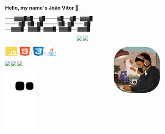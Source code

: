 ### Hello, my name´s João Vitor 👋

───▓▓▓█▓█──▓█────▓█──▓█─.▓▓▓█
────.▓█─▓█─▓█─────▓█─▓█───.▓█
──▓▓▓█─.▓▓▓█─▓▓▓█─▓▓▓█──▓▓▓█
<div align="center">
  <a href="https://github.com/JVOA02">
  <img height="180em" src="https://github-readme-stats.vercel.app/api?username=JVOA02&show_icons=true&theme=highcontrast&include_all_commits=true&count_private=true"/>
  <img height="180em" src="https://github-readme-stats.vercel.app/api/top-langs/?username=JVOA02&layout=compact&langs_count=7&theme=highcontrast"/>
</div>
  
<div style="display: inline_block">
  <br>
  <img align="center" alt="JVOA-Js" height="30" width="40" src="https://raw.githubusercontent.com/devicons/devicon/master/icons/javascript/javascript-plain.svg">
  <img align="center" alt="JVOA-HTML" height="30" width="40" src="https://raw.githubusercontent.com/devicons/devicon/master/icons/html5/html5-original.svg">
  <img align="center" alt="JVOA-CSS" height="30" width="40" src="https://raw.githubusercontent.com/devicons/devicon/master/icons/css3/css3-original.svg">
  <img align="center" alt="java" height="30" width="40" src="https://raw.githubusercontent.com/devicons/devicon/master/icons/java/java-original.svg">
  <img align="right" alt="JVOA-pic" height="150" style="border-radius:50px;" src="https://github.com/JVOA02/JVOA02/blob/main/JVOA02_GIF_LOFI.gif">
</div>

<div>
  <br>
  <a href="https://instagram.com/j_vitoroliveira2" target="_blank"><img src="https://img.shields.io/badge/-Instagram-%23E4405F?style=for-the-badge&logo=instagram&logoColor=white" target="_blank"></a>
  <a href = "mailto:joaooliveiraarruda@gmail.com"><img src="https://img.shields.io/badge/-Gmail-%23333?style=for-the-badge&logo=gmail&logoColor=white" target="_blank"></a>
  <a href="https://www.linkedin.com/in/j_vitoroliveira2-45875016a" target="_blank"><img src="https://img.shields.io/badge/-LinkedIn-%230077B5?style=for-the-badge&logo=linkedin&logoColor=white" target="_blank"></a> 
</div>
  
   ![Snake animation](https://github.com/JVOA02/JVOA02/blob/output/github-contribution-grid-snake.svg)
   
